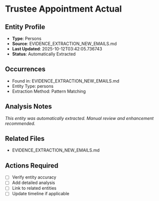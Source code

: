 # Trustee Appointment Actual

## Entity Profile
- **Type**: Persons
- **Source**: EVIDENCE_EXTRACTION_NEW_EMAILS.md
- **Last Updated**: 2025-10-12T03:42:05.736743
- **Status**: Automatically Extracted

## Occurrences
- Found in: EVIDENCE_EXTRACTION_NEW_EMAILS.md
- Entity Type: persons
- Extraction Method: Pattern Matching

## Analysis Notes
*This entity was automatically extracted. Manual review and enhancement recommended.*

## Related Files
- EVIDENCE_EXTRACTION_NEW_EMAILS.md

## Actions Required
- [ ] Verify entity accuracy
- [ ] Add detailed analysis
- [ ] Link to related entities
- [ ] Update timeline if applicable

